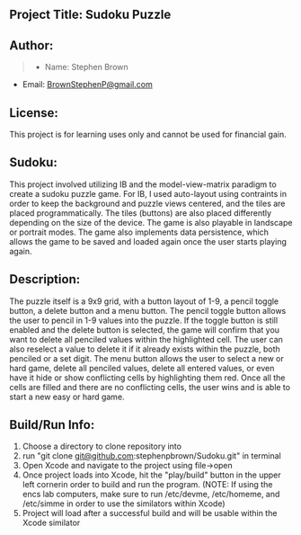 Project Title: Sudoku Puzzle
----------

Author: 
----------
>* Name: Stephen Brown 
* Email: BrownStephenP@gmail.com

License:
----------
This project is for learning uses only and cannot be used for financial gain.

Sudoku:
----------
This project involved utilizing IB and the model-view-matrix paradigm to create a sudoku puzzle game.
For IB, I used auto-layout using contraints in order to keep the background and puzzle views centered,
and the tiles are placed programmatically. The tiles (buttons) are also placed differently depending on the
size of the device. The game is also playable in landscape or portrait modes. The game also implements 
data persistence, which allows the game to be saved and loaded again once the user starts playing again.

Description:
-----------
The puzzle itself is a 9x9 grid, with a button layout of 1-9, a pencil toggle button, a delete button and a
menu button. The pencil toggle button allows the user to pencil in 1-9 values into the puzzle. If the toggle
button is still enabled and the delete button is selected, the game will confirm that you want to delete all
penciled values within the highlighted cell. The user can also reselect a value to delete it if it already
exists within the puzzle, both penciled or a set digit. The menu button allows the user to select a new or hard
game, delete all penciled values, delete all entered values, or even have it hide or show conflicting cells by
highlighting them red. Once all the cells are filled and there are no conflicting cells, the user wins and is able
to start a new easy or hard game. 

Build/Run Info:
------------
1.  Choose a directory to clone repository into
2.  run "git clone git@github.com:stephenpbrown/Sudoku.git" in terminal
3.  Open Xcode and navigate to the project using file->open
4.  Once project loads into Xcode, hit the "play/build" button in the upper left cornerin order to build and run the program.
(NOTE: If using the encs lab computers, make sure to run /etc/devme, /etc/homeme, and /etc/simme in order to use
the similators within Xcode)
5.  Project will load after a successful build and will be usable within the Xcode similator
